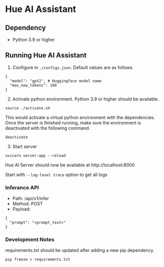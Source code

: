 # Hue AI Assistant

## Dependency

- Python 3.9 or higher

## Running Hue AI Assistant

1. Configure in `./configs.json`. Default values are as follows.
```
{
  "model": "gpt2", # Huggingface model name
  "max_new_tokens": 100
}
```

2. Activate python environment. Python 3.9 or higher should be available.
```
source ./activate.sh
```
This would activate a virtual python environment with the dependencies. Once the server is finished running, make sure the environment is deactivated with the following command.
```
deactivate
```

3. Start server
```
uvicorn server:app --reload
```
Hue AI Server should now be available at http://localhost:8000

Start with `--log-level trace` option to get all logs

### Inferance API
- Path: /api/v1/infer
- Method: POST
- Payload:
```
{
  "prompt": "<prompt_text>"
}
```

### Development Notes
requirements.txt should be updated after adding a new pip dependency.
```
pip freeze > requirements.txt
```
